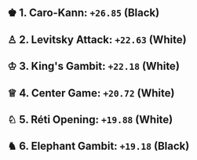 ## ♚ 1. Caro-Kann: `+26.85` (Black)
## ♙ 2. Levitsky Attack: `+22.63` (White)
## ♔ 3. King's Gambit: `+22.18` (White)
## ♕ 4. Center Game: `+20.72` (White)
## ♘ 5. Réti Opening: `+19.88` (White)
## ♞ 6. Elephant Gambit: `+19.18` (Black)